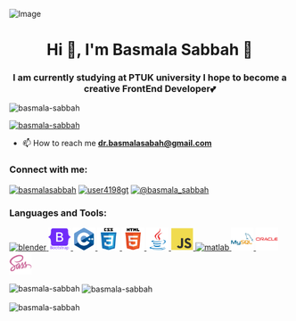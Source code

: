 ![Image](https://github.com/user-attachments/assets/6a19340a-5cf9-4000-87d4-9f57ea93f4e4)
<h1 align="center">Hi 👋, I'm Basmala Sabbah 🌸</h1>
<h3 align="center">I am currently studying at PTUK university I hope to become a creative FrontEnd Developer💕</h3>

<p align="left"> <img src="https://komarev.com/ghpvc/?username=basmala-sabbah&label=Profile%20views&color=0e75b6&style=flat" alt="basmala-sabbah" /> </p>

<p align="left"> <a href="https://github.com/ryo-ma/github-profile-trophy"><img src="https://github-profile-trophy.vercel.app/?username=basmala-sabbah" alt="basmala-sabbah" /></a> </p>

- 📫 How to reach me **dr.basmalasabah@gmail.com**

<h3 align="left">Connect with me:</h3>
<p align="left">
<a href="https://codeforces.com/profile/basmalasabbah" target="blank"><img align="center" src="https://raw.githubusercontent.com/rahuldkjain/github-profile-readme-generator/master/src/images/icons/Social/codeforces.svg" alt="basmalasabbah" height="30" width="40" /></a>
<a href="https://www.leetcode.com/user4198gt" target="blank"><img align="center" src="https://raw.githubusercontent.com/rahuldkjain/github-profile-readme-generator/master/src/images/icons/Social/leet-code.svg" alt="user4198gt" height="30" width="40" /></a>
<a href="https://www.hackerearth.com/@basmala_sabbah" target="blank"><img align="center" src="https://raw.githubusercontent.com/rahuldkjain/github-profile-readme-generator/master/src/images/icons/Social/hackerearth.svg" alt="@basmala_sabbah" height="30" width="40" /></a>
</p>

<h3 align="left">Languages and Tools:</h3>
<p align="left"> <a href="https://www.blender.org/" target="_blank" rel="noreferrer"> <img src="https://download.blender.org/branding/community/blender_community_badge_white.svg" alt="blender" width="40" height="40"/> </a> <a href="https://getbootstrap.com" target="_blank" rel="noreferrer"> <img src="https://raw.githubusercontent.com/devicons/devicon/master/icons/bootstrap/bootstrap-plain-wordmark.svg" alt="bootstrap" width="40" height="40"/> </a> <a href="https://www.w3schools.com/cpp/" target="_blank" rel="noreferrer"> <img src="https://raw.githubusercontent.com/devicons/devicon/master/icons/cplusplus/cplusplus-original.svg" alt="cplusplus" width="40" height="40"/> </a> <a href="https://www.w3schools.com/css/" target="_blank" rel="noreferrer"> <img src="https://raw.githubusercontent.com/devicons/devicon/master/icons/css3/css3-original-wordmark.svg" alt="css3" width="40" height="40"/> </a> <a href="https://www.w3.org/html/" target="_blank" rel="noreferrer"> <img src="https://raw.githubusercontent.com/devicons/devicon/master/icons/html5/html5-original-wordmark.svg" alt="html5" width="40" height="40"/> </a> <a href="https://www.java.com" target="_blank" rel="noreferrer"> <img src="https://raw.githubusercontent.com/devicons/devicon/master/icons/java/java-original.svg" alt="java" width="40" height="40"/> </a> <a href="https://developer.mozilla.org/en-US/docs/Web/JavaScript" target="_blank" rel="noreferrer"> <img src="https://raw.githubusercontent.com/devicons/devicon/master/icons/javascript/javascript-original.svg" alt="javascript" width="40" height="40"/> </a> <a href="https://www.mathworks.com/" target="_blank" rel="noreferrer"> <img src="https://upload.wikimedia.org/wikipedia/commons/2/21/Matlab_Logo.png" alt="matlab" width="40" height="40"/> </a> <a href="https://www.mysql.com/" target="_blank" rel="noreferrer"> <img src="https://raw.githubusercontent.com/devicons/devicon/master/icons/mysql/mysql-original-wordmark.svg" alt="mysql" width="40" height="40"/> </a> <a href="https://www.oracle.com/" target="_blank" rel="noreferrer"> <img src="https://raw.githubusercontent.com/devicons/devicon/master/icons/oracle/oracle-original.svg" alt="oracle" width="40" height="40"/> </a> <a href="https://sass-lang.com" target="_blank" rel="noreferrer"> <img src="https://raw.githubusercontent.com/devicons/devicon/master/icons/sass/sass-original.svg" alt="sass" width="40" height="40"/> </a> </p>

<p><img align="left" src="https://github-readme-stats.vercel.app/api/top-langs?username=basmala-sabbah&show_icons=true&locale=en&layout=compact" alt="basmala-sabbah" /></p>

<p>&nbsp;<img align="center" src="https://github-readme-stats.vercel.app/api?username=basmala-sabbah&show_icons=true&locale=en" alt="basmala-sabbah" /></p>

<p><img align="center" src="https://github-readme-streak-stats.herokuapp.com/?user=basmala-sabbah&" alt="basmala-sabbah" /></p>
